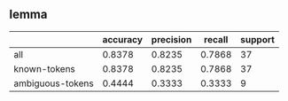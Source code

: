 
## lemma

|                  | accuracy | precision | recall | support |
|------------------|----------|-----------|--------|---------|
| all              | 0.8378   | 0.8235    | 0.7868 | 37      |
| known-tokens     | 0.8378   | 0.8235    | 0.7868 | 37      |
| ambiguous-tokens | 0.4444   | 0.3333    | 0.3333 | 9       |

